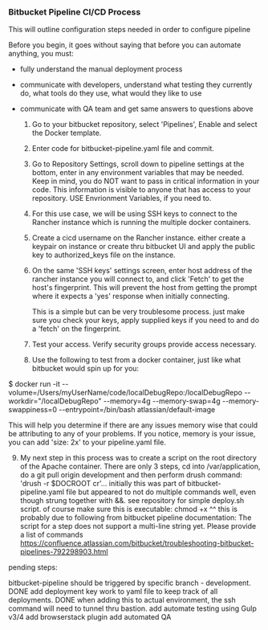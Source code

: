 ### Bitbucket Pipeline CI/CD Process
 

This will outline configuration steps needed in order to configure pipeline


Before you begin, it goes without saying that before you can automate anything, you must:

- fully understand the manual deployment process
- communicate with developers, understand what testing they currently do, what tools do they use, what would they like to use
- communicate with QA team and get same answers to questions above
 


  1. Go to your bitbucket repository, select 'Pipelines', Enable and select the Docker template.
  
  2. Enter code for bitbucket-pipeline.yaml file and commit.
  
  3. Go to Repository Settings, scroll down to pipeline settings at the bottom, enter in any environment variables that 
     may be needed.  Keep in mind, you do NOT want to pass in critical information in your code. This information is visible to anyone that 
     has access to your repository. USE Envrionment Variables, if you need to.
  
  4. For this use case, we will be using SSH keys to connect to the Rancher instance which is running the multiple docker containers.
  
  5. Create a cicd username on the Rancher instance. either create a keypair on instance or create thru bitbucket UI and apply the public
     key to authorized_keys file on the instance.
  
  6. On the same 'SSH keys' settings screen, enter host address of the rancher instance you will connect to, and click 'Fetch' to get
     the host's fingerprint.  This will prevent the host from getting the prompt where it expects a 'yes' response when initially connecting.

     This is a simple but can be very troublesome process. just make sure you check your keys, apply supplied keys if you need to and do a 'fetch' on the fingerprint.

  7. Test your access.  Verify security groups provide access necessary.

  8. Use the following to test from a docker container, just like what bitbucket would spin up for you:

$ docker run -it --volume=/Users/myUserName/code/localDebugRepo:/localDebugRepo --workdir="/localDebugRepo" --memory=4g --memory-swap=4g --memory-swappiness=0 --entrypoint=/bin/bash atlassian/default-image

  This will help you determine if there are any issues memory wise that could be attributing to any of your problems.  If you notice, memory is your issue, you can add 'size: 2x' to your pipeline.yaml file.

9.  My next step in this process was to create a script on the root directory of the Apache container.  There are only 3 steps, cd into /var/application, do a git pull origin development and then perform drush command: 'drush -r $DOCROOT cr'... initially this was part of bitbucket-pipeline.yaml file but appeared to not do multiple commands well, even though strung together with &&. see repository for simple deploy.sh script.  of course make sure this is executable: chmod +x
^^ this is probably due to following from bitbucket pipeline documentation:
The script for a step does not support a multi-line string yet. Please provide a list of commands
https://confluence.atlassian.com/bitbucket/troubleshooting-bitbucket-pipelines-792298903.html


pending steps:

bitbucket-pipeline should be triggered by specific branch - development.  DONE
add deployment key work to yaml file to keep track of all deployments.  DONE
when adding this to actual environment, the ssh command will need to tunnel thru bastion.
add automate testing using Gulp v3/4
add browserstack plugin
add automated QA





#
#
#
#
#
#
#
#
#
#
#
#
#
#
#

